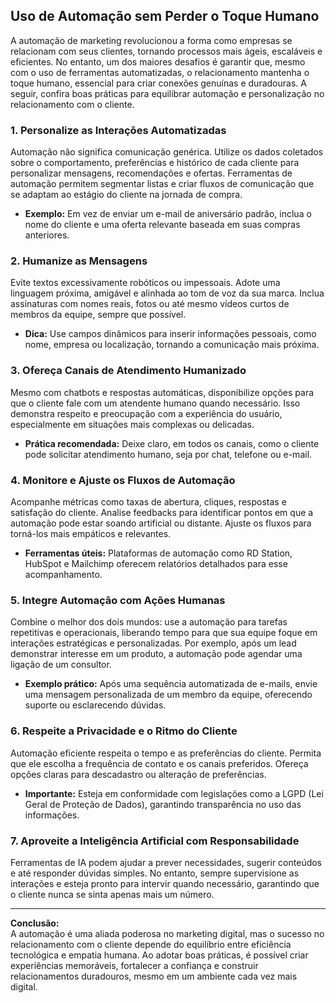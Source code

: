 ## Uso de Automação sem Perder o Toque Humano

A automação de marketing revolucionou a forma como empresas se relacionam com seus clientes, tornando processos mais ágeis, escaláveis e eficientes. No entanto, um dos maiores desafios é garantir que, mesmo com o uso de ferramentas automatizadas, o relacionamento mantenha o toque humano, essencial para criar conexões genuínas e duradouras. A seguir, confira boas práticas para equilibrar automação e personalização no relacionamento com o cliente.

### 1. **Personalize as Interações Automatizadas**

Automação não significa comunicação genérica. Utilize os dados coletados sobre o comportamento, preferências e histórico de cada cliente para personalizar mensagens, recomendações e ofertas. Ferramentas de automação permitem segmentar listas e criar fluxos de comunicação que se adaptam ao estágio do cliente na jornada de compra.

- **Exemplo:** Em vez de enviar um e-mail de aniversário padrão, inclua o nome do cliente e uma oferta relevante baseada em suas compras anteriores.

### 2. **Humanize as Mensagens**

Evite textos excessivamente robóticos ou impessoais. Adote uma linguagem próxima, amigável e alinhada ao tom de voz da sua marca. Inclua assinaturas com nomes reais, fotos ou até mesmo vídeos curtos de membros da equipe, sempre que possível.

- **Dica:** Use campos dinâmicos para inserir informações pessoais, como nome, empresa ou localização, tornando a comunicação mais próxima.

### 3. **Ofereça Canais de Atendimento Humanizado**

Mesmo com chatbots e respostas automáticas, disponibilize opções para que o cliente fale com um atendente humano quando necessário. Isso demonstra respeito e preocupação com a experiência do usuário, especialmente em situações mais complexas ou delicadas.

- **Prática recomendada:** Deixe claro, em todos os canais, como o cliente pode solicitar atendimento humano, seja por chat, telefone ou e-mail.

### 4. **Monitore e Ajuste os Fluxos de Automação**

Acompanhe métricas como taxas de abertura, cliques, respostas e satisfação do cliente. Analise feedbacks para identificar pontos em que a automação pode estar soando artificial ou distante. Ajuste os fluxos para torná-los mais empáticos e relevantes.

- **Ferramentas úteis:** Plataformas de automação como RD Station, HubSpot e Mailchimp oferecem relatórios detalhados para esse acompanhamento.

### 5. **Integre Automação com Ações Humanas**

Combine o melhor dos dois mundos: use a automação para tarefas repetitivas e operacionais, liberando tempo para que sua equipe foque em interações estratégicas e personalizadas. Por exemplo, após um lead demonstrar interesse em um produto, a automação pode agendar uma ligação de um consultor.

- **Exemplo prático:** Após uma sequência automatizada de e-mails, envie uma mensagem personalizada de um membro da equipe, oferecendo suporte ou esclarecendo dúvidas.

### 6. **Respeite a Privacidade e o Ritmo do Cliente**

Automação eficiente respeita o tempo e as preferências do cliente. Permita que ele escolha a frequência de contato e os canais preferidos. Ofereça opções claras para descadastro ou alteração de preferências.

- **Importante:** Esteja em conformidade com legislações como a LGPD (Lei Geral de Proteção de Dados), garantindo transparência no uso das informações.

### 7. **Aproveite a Inteligência Artificial com Responsabilidade**

Ferramentas de IA podem ajudar a prever necessidades, sugerir conteúdos e até responder dúvidas simples. No entanto, sempre supervisione as interações e esteja pronto para intervir quando necessário, garantindo que o cliente nunca se sinta apenas mais um número.

---

**Conclusão:**  
A automação é uma aliada poderosa no marketing digital, mas o sucesso no relacionamento com o cliente depende do equilíbrio entre eficiência tecnológica e empatia humana. Ao adotar boas práticas, é possível criar experiências memoráveis, fortalecer a confiança e construir relacionamentos duradouros, mesmo em um ambiente cada vez mais digital.